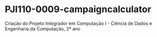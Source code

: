 # PJI110-0009-campaigncalculator
Criação do Projeto Integrador em Computação I - Ciência de Dados e Engenharia da Computação, 2º ano
